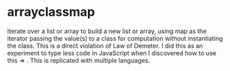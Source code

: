 # arrayclassmap
Iterate over a list or array to build a new list or array, using map as the iterator passing the value(s) to a class for computation without instantiating the class.  This is a direct violation of Law of Demeter.  I did this as an experiment to type less code in JavaScript when I discovered how to use this => .  This is replicated with multiple languages.

